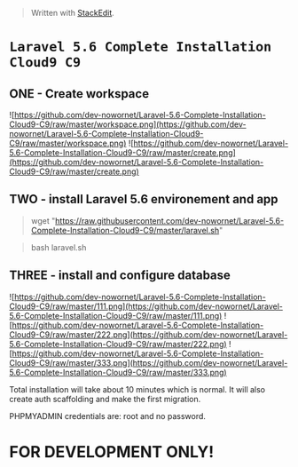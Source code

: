 > Written with [StackEdit](https://stackedit.io/).
# `Laravel 5.6 Complete Installation Cloud9 C9`

## ONE - Create workspace
![https://github.com/dev-nowornet/Laravel-5.6-Complete-Installation-Cloud9-C9/raw/master/workspace.png](https://github.com/dev-nowornet/Laravel-5.6-Complete-Installation-Cloud9-C9/raw/master/workspace.png)
![https://github.com/dev-nowornet/Laravel-5.6-Complete-Installation-Cloud9-C9/raw/master/create.png](https://github.com/dev-nowornet/Laravel-5.6-Complete-Installation-Cloud9-C9/raw/master/create.png)


## TWO - install Laravel 5.6 environement and app


> wget "https://raw.githubusercontent.com/dev-nowornet/Laravel-5.6-Complete-Installation-Cloud9-C9/master/laravel.sh"

> bash laravel.sh


## THREE - install and configure database

![https://github.com/dev-nowornet/Laravel-5.6-Complete-Installation-Cloud9-C9/raw/master/111.png](https://github.com/dev-nowornet/Laravel-5.6-Complete-Installation-Cloud9-C9/raw/master/111.png)
![https://github.com/dev-nowornet/Laravel-5.6-Complete-Installation-Cloud9-C9/raw/master/222.png](https://github.com/dev-nowornet/Laravel-5.6-Complete-Installation-Cloud9-C9/raw/master/222.png)
![https://github.com/dev-nowornet/Laravel-5.6-Complete-Installation-Cloud9-C9/raw/master/333.png](https://github.com/dev-nowornet/Laravel-5.6-Complete-Installation-Cloud9-C9/raw/master/333.png)


Total installation will take about 10 minutes which is normal. It will also create auth scaffolding and make the first migration.

PHPMYADMIN credentials are: root and no password. 
# FOR DEVELOPMENT ONLY!
